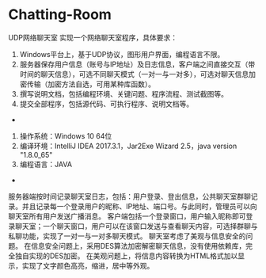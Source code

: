 # Chatting-Room
UDP网络聊天室
实现一个网络聊天室程序，具体要求：
1. Windows平台上，基于UDP协议，图形用户界面，编程语言不限。
2. 服务器保存用户信息（账号与IP地址）及日志信息，客户端之间直接交互（带时间的聊天信息），可选不同聊天模式（一对一与一对多），可选对聊天信息加密传输（加密方法自选，可用某种库函数）。
3. 撰写说明文档，包括编程环境、关键问题、程序流程、测试截图等。
4. 提交全部程序，包括源代码、可执行程序、说明文档等。
- 
1. 操作系统：Windows 10 64位
2. 编译环境：IntelliJ IDEA 2017.3.1，Jar2Exe Wizard 2.5，java version "1.8.0_65"
3. 编程语言：JAVA
- 
服务器端按时间记录聊天室日志，包括：用户登录、登出信息，公共聊天室群聊记录。并且记录每一个登录用户的昵称、IP地址、端口号。与此同时，管理员可以向聊天室所有用户发送广播消息。
客户端包括一个登录窗口，用户输入昵称即可登录聊天室；一个聊天窗口，用户可以在该窗口发送与查看聊天内容，可选择群聊与私聊功能，实现了一对一与一对多聊天模式。
聊天室考虑了美观与信息安全的问题。
在信息安全问题上，采用DES算法加密解密聊天信息，没有使用依赖库，完全独自实现的DES加密。
在美观问题上，将信息内容转换为HTML格式加以显示，实现了文字颜色高亮，缩进，居中等外观。

